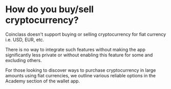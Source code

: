 # How do you buy/sell cryptocurrency?

Coinclass doesn't support buying or selling cryptocurrency for fiat currency i.e. USD, EUR, etc.

There is no way to integrate such features without making the app significantly less private or without enabling this feature for some and excluding others.

For those looking to discover ways to purchase cryptocurrency in large amounts using fiat currencies, we outline various reliable options in the Academy section of the wallet app.


